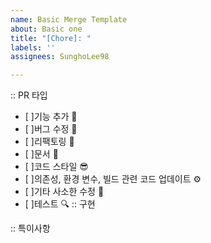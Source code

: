 ```yaml
---
name: Basic Merge Template
about: Basic one
title: "[Chore]: "
labels: ''
assignees: SunghoLee98

---
```


:: PR 타입
- [ ]기능 추가 🔨
- [ ]버그 수정 🐞
- [ ]리팩토링 🚧
- [ ]문서 📄
- [ ]코드 스타일 😎
- [ ]의존성, 환경 변수, 빌드 관련 코드 업데이트 ⚙️
- [ ]기타 사소한 수정 🎸
- [ ]테스트 🔍
:: 구현

:: 특이사항
